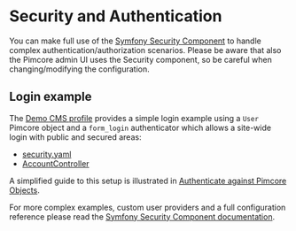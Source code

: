 # Security and Authentication

You can make full use of the [Symfony Security Component](https://symfony.com/doc/current/security.html) to handle complex
authentication/authorization scenarios. 
Please be aware that also the Pimcore admin UI uses the Security component, so be careful 
when changing/modifying the configuration. 

## Login example

The [Demo CMS profile](https://github.com/pimcore/demo) provides a simple login
example using a `User` Pimcore object and a `form_login` authenticator which allows a site-wide login with public and
secured areas:
 
* [security.yaml](https://github.com/pimcore/demo/blob/10.2/config/packages/security.yaml)
* [AccountController](https://github.com/pimcore/demo/blob/10.2/src/Controller/AccountController.php)

A simplified guide to this setup is illustrated in [Authenticate against Pimcore Objects](./01_Authenticate_Pimcore_Objects.md).

For more complex examples, custom user providers and a full configuration reference please read the
[Symfony Security Component documentation](https://symfony.com/doc/current/security.html).
